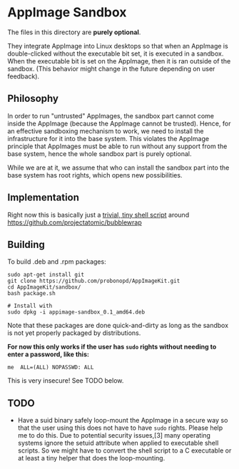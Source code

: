 # AppImage Sandbox

The files in this directory are __purely optional__.

They integrate AppImage into Linux desktops so that when an AppImage is double-clicked without the executable bit set, it is executed in a sandbox. When the executable bit is set on the AppImage, then it is ran outside of the sandbox. (This behavior might change in the future depending on user feedback).

## Philosophy

In order to run "untrusted" AppImages, the sandbox part cannot come inside the AppImage (because the AppImage cannot be trusted). Hence, for an effective sandboxing mechanism to work, we need to install the infrastructure for it into the base system. This violates the AppImage principle that AppImages must be able to run without any support from the base system, hence the whole sandbox part is purely optional.

While we are at it, we assume that who can install the sandbox part into the base system has root rights, which opens new possibilities.

## Implementation

Right now this is basically just a [trivial, tiny shell script](https://github.com/probonopd/AppImageKit/blob/master/sandbox/src/usr/bin/runappimage) around https://github.com/projectatomic/bubblewrap

## Building

To build .deb and .rpm packages:

```
sudo apt-get install git
git clone https://github.com/probonopd/AppImageKit.git
cd AppImageKit/sandbox/
bash package.sh 

# Install with
sudo dpkg -i appimage-sandbox_0.1_amd64.deb 
```
Note that these packages are done quick-and-dirty as long as the sandbox is not yet properly packaged by distributions.

**For now this only works if the user has `sudo` rights without needing to enter a password, like this:**

```
me  ALL=(ALL) NOPASSWD: ALL
```

This is very insecure! See TODO below.

## TODO

* Have a suid binary safely loop-mount the AppImage in a secure way so that the user using this does not have to have `sudo` rights. Please help me to do this. Due to potential security issues,[3] many operating systems ignore the setuid attribute when applied to executable shell scripts. So we might have to convert the shell script to a C executable or at least a tiny helper that does the loop-mounting.

